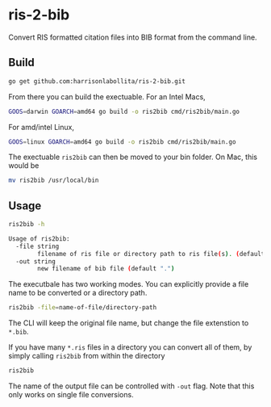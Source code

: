 # ris-2-bib

Convert RIS formatted citation files into BIB format from the command line.

## Build

```bash
go get github.com:harrisonlabollita/ris-2-bib.git
```
From there you can build the exectuable. For an Intel Macs,
```bash
GOOS=darwin GOARCH=amd64 go build -o ris2bib cmd/ris2bib/main.go
```
For amd/intel Linux, 
```bash
GOOS=linux GOARCH=amd64 go build -o ris2bib cmd/ris2bib/main.go
```
The exectuable ``ris2bib`` can then be moved to your bin folder. On Mac, this would be
```bash
mv ris2bib /usr/local/bin
```


## Usage

```bash
ris2bib -h

Usage of ris2bib:
  -file string
        filename of ris file or directory path to ris file(s). (default ".")
  -out string
        new filename of bib file (default ".")
```

The executbale has two working modes. You can explicitly provide a file name to be converted or a directory path.
```bash
ris2bib -file=name-of-file/directory-path
```
The CLI will keep the original file name, but change the file extenstion to ``*.bib``.

If you have many ``*.ris`` files in a directory you can convert all of them, by simply calling ``ris2bib`` from within the directory
```bash
ris2bib
```

The name of the output file can be controlled with ``-out`` flag. Note that this only works on single file conversions.
